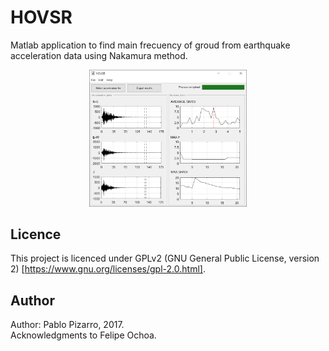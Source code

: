# HOVSR
Matlab application to find main frecuency of groud from earthquake acceleration data using Nakamura method.

<p align="center">
<img src="https://raw.githubusercontent.com/ppizarror/ppizarror.github.io/master/resources/images/hovsr/hovsr.PNG" width="50%px" height="50%px">
</p>


## Licence
This project is licenced under GPLv2 (GNU General Public License, version 2) [https://www.gnu.org/licenses/gpl-2.0.html].

## Author
Author: Pablo Pizarro, 2017.<br>
Acknowledgments to Felipe Ochoa.